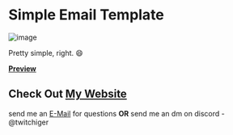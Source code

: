 # Simple Email Template

![image](https://github.com/devTwitchiger/email-template/assets/137188602/1c949c1a-4b5e-4518-ba73-b3eee0e97583)

Pretty simple, right. 😄

**[Preview](https://devtwitchiger.github.io/email-template/)**

## Check Out [My Website](http://twitchiger.gq/)

send me an [E-Mail](mailto:twitchiger@duck.com) for questions **OR** send me an dm on discord - @twitchiger
